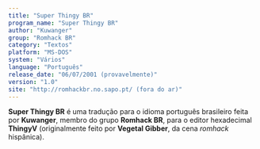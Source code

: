 ```yaml
---
title: "Super Thingy BR"
program_name: "Super Thingy BR"
author: "Kuwanger"
group: "Romhack BR"
category: "Textos"
platform: "MS-DOS"
system: "Vários"
language: "Português"
release_date: "06/07/2001 (provavelmente)"
version: "1.0"
site: "http://romhackbr.no.sapo.pt/ (fora do ar)"
---
```

<b>Super Thingy BR</b> é uma tradução para o idioma português brasileiro feita por <b>Kuwanger</b>, membro do grupo <b>Romhack BR</b>, para o editor hexadecimal <b>ThingyV</b> (originalmente feito por <b>Vegetal Gibber</b>, da cena <i>romhack</i> hispânica).
